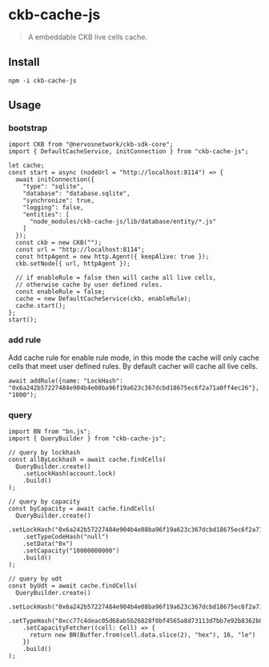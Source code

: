 ckb-cache-js
============

> A embeddable CKB live cells cache.

## Install

```
npm -i ckb-cache-js
```

## Usage

### bootstrap

```
import CKB from "@nervosnetwork/ckb-sdk-core";
import { DefaultCacheService, initConnection } from "ckb-cache-js";

let cache;
const start = async (nodeUrl = "http://localhost:8114") => {
  await initConnection({
    "type": "sqlite",
    "database": "database.sqlite",
    "synchronize": true,
    "logging": false,
    "entities": [
      "node_modules/ckb-cache-js/lib/database/entity/*.js"
    ]
  });
  const ckb = new CKB("");
  const url = "http://localhost:8114";
  const httpAgent = new http.Agent({ keepAlive: true });
  ckb.setNode({ url, httpAgent });

  // if enableRule = false then will cache all live cells,
  // otherwise cache by user defined rules.
  const enableRule = false;
  cache = new DefaultCacheService(ckb, enableRule);
  cache.start();
};
start();
```

### add rule

Add cache rule for enable rule mode, in this mode the cache will only cache cells that meet user defined rules. By default cacher will cache all live cells.

```
await addRule({name: "LockHash": "0x6a242b57227484e904b4e08ba96f19a623c367dcbd18675ec6f2a71a0ff4ec26"}, "1000");
```

### query

```
import BN from "bn.js";
import { QueryBuilder } from "ckb-cache-js";

// query by lockhash
const allByLockhash = await cache.findCells(
  QueryBuilder.create()
    .setLockHash(account.lock)
    .build()
);

// query by capacity
const byCapacity = await cache.findCells(
  QueryBuilder.create()
    .setLockHash("0x6a242b57227484e904b4e08ba96f19a623c367dcbd18675ec6f2a71a0ff4ec26")
    .setTypeCodeHash("null")
    .setData("0x")
    .setCapacity("10000000000")
    .build()
);

// query by udt
const byUdt = await cache.findCells(
  QueryBuilder.create()
    .setLockHash("0x6a242b57227484e904b4e08ba96f19a623c367dcbd18675ec6f2a71a0ff4ec26")
    .setTypeHash("0xcc77c4deac05d68ab5b26828f0bf4565a8d73113d7bb7e92b8362b8a74e58e58")
    .setCapacityFetcher((cell: Cell) => {
      return new BN(Buffer.from(cell.data.slice(2), "hex"), 16, "le")
    })
    .build()
);
```
